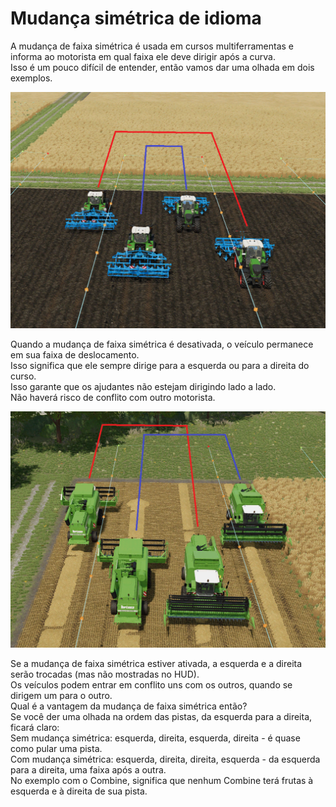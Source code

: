 # Mudança simétrica de idioma
  
A mudança de faixa simétrica é usada em cursos multiferramentas e informa ao motorista em qual faixa ele deve dirigir após a curva.  
Isso é um pouco difícil de entender, então vamos dar uma olhada em dois exemplos.  


![Image](../assets/images/regularchange_0_0_1020_765.png)

  
Quando a mudança de faixa simétrica é desativada, o veículo permanece em sua faixa de deslocamento.  
Isso significa que ele sempre dirige para a esquerda ou para a direita do curso.  
Isso garante que os ajudantes não estejam dirigindo lado a lado.  
Não haverá risco de conflito com outro motorista.  


![Image](../assets/images/symetricchange_0_0_1020_765.png)

  
Se a mudança de faixa simétrica estiver ativada, a esquerda e a direita serão trocadas (mas não mostradas no HUD).  
Os veículos podem entrar em conflito uns com os outros, quando se dirigem um para o outro.  
Qual é a vantagem da mudança de faixa simétrica então?  
Se você der uma olhada na ordem das pistas, da esquerda para a direita, ficará claro:  
Sem mudança simétrica: esquerda, direita, esquerda, direita - é quase como pular uma pista.  
Com mudança simétrica: esquerda, direita, direita, esquerda - da esquerda para a direita, uma faixa após a outra.  
No exemplo com o Combine, significa que nenhum Combine terá frutas à esquerda e à direita de sua pista.  


